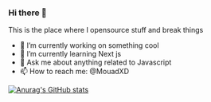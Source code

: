 ### Hi there 👋

This is the place where I opensource stuff and break things

- 🔭 I’m currently working on something cool
- 🌱 I’m currently learning Next js
- 💬 Ask me about anything related to Javascript
- 📫 How to reach me: @MouadXD

[![Anurag's GitHub stats](https://github-readme-stats.vercel.app/api?username=MouadXD)](https://github.com/MouadXD/github-readme-stats)
